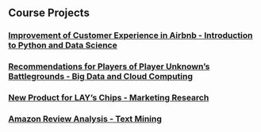 ## Course Projects
### [Improvement of Customer Experience in Airbnb - Introduction to Python and Data Science](/Python_and_Data_Science_Final.ipynb)
### [Recommendations for Players of Player Unknown’s Battlegrounds - Big Data and Cloud Computing](/Big_Data_Final_Report.pdf)
### [New Product for LAY’s Chips - Marketing Research](/Marketing_Research_Final_Presentation.pdf)
### [Amazon Review Analysis - Text Mining](/Text_Mining_Final_Project)
